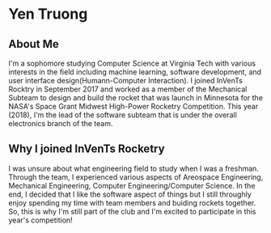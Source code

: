 # Yen Truong
## About Me

I'm a sophomore studying Computer Science at Virginia Tech with various interests in the field including machine learning, software development, and user interface design(Humann-Computer Interaction). I joined InVenTs Rocktry in September 2017 and worked as a member of the Mechanical Subteam to design and build the rocket that was launch in Minnesota for the NASA's Space Grant Midwest High-Power Rocketry Competition. This year (2018), I'm the lead of the software subteam that is under the overall electronics branch of the team.

## Why I joined InVenTs Rocketry
I was unsure about what engineering field to study when I was a freshman. Through the team, I experienced various aspects of Areospace Engineering, Mechanical Engineering, Computer Engineering/Computer Science. In the end, I decided that I like the software aspect of things but I still throughly enjoy spending my time with team members and buiding rockets together. So, this is why I'm still part of the club and I'm excited to participate in this year's competition! 
